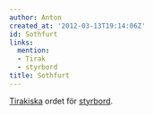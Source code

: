 ```yaml
---
author: Anton
created_at: '2012-03-13T19:14:06Z'
id: Sothfurt
links:
  mention:
  - Tirak
  - styrbord
title: Sothfurt
---
```


[Tirakiska] ordet för [styrbord].

  [Tirakiska]: Tirak
  [styrbord]: styrbord
